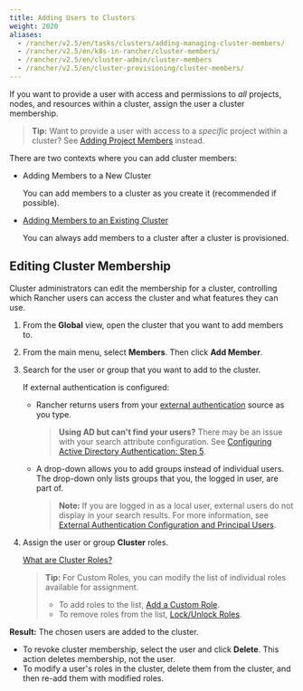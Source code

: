 ```yaml
---
title: Adding Users to Clusters
weight: 2020
aliases:
  - /rancher/v2.5/en/tasks/clusters/adding-managing-cluster-members/
  - /rancher/v2.5/en/k8s-in-rancher/cluster-members/
  - /rancher/v2.5/en/cluster-admin/cluster-members
  - /rancher/v2.5/en/cluster-provisioning/cluster-members/
---
```


If you want to provide a user with access and permissions to _all_ projects, nodes, and resources within a cluster, assign the user a cluster membership.

>**Tip:** Want to provide a user with access to a _specific_ project within a cluster? See [Adding Project Members]({{<baseurl>}}/rancher/v2.5/en/cluster-admin/projects-and-namespaces/project-members/) instead.

There are two contexts where you can add cluster members:

- Adding Members to a New Cluster

    You can add members to a cluster as you create it (recommended if possible).

- [Adding Members to an Existing Cluster](#editing-cluster-membership)

    You can always add members to a cluster after a cluster is provisioned.

## Editing Cluster Membership

Cluster administrators can edit the membership for a cluster, controlling which Rancher users can access the cluster and what features they can use.

1. From the **Global** view, open the cluster that you want to add members to.

2. From the main menu, select **Members**. Then click **Add Member**.

3. Search for the user or group that you want to add to the cluster.

 	If external authentication is configured:

	-  Rancher returns users from your [external authentication]({{<baseurl>}}/rancher/v2.5/en/admin-settings/authentication/) source as you type.

		>**Using AD but can't find your users?**
		>There may be an issue with your search attribute configuration. See [Configuring Active Directory Authentication: Step 5]({{<baseurl>}}/rancher/v2.5/en/admin-settings/authentication/ad/).

	- A drop-down allows you to add groups instead of individual users. The drop-down only lists groups that you, the logged in user, are part of.

		>**Note:** If you are logged in as a local user, external users do not display in your search results. For more information, see [External Authentication Configuration and Principal Users]({{<baseurl>}}/rancher/v2.5/en/admin-settings/authentication/#external-authentication-configuration-and-principal-users).

4. Assign the user or group **Cluster** roles.  

	[What are Cluster Roles?]({{<baseurl>}}/rancher/v2.5/en/admin-settings/rbac/cluster-project-roles/)

	>**Tip:** For Custom Roles, you can modify the list of individual roles available for assignment.
	>
	> - To add roles to the list, [Add a Custom Role]({{<baseurl>}}/rancher/v2.5/en/admin-settings/rbac/default-custom-roles/).
	> - To remove roles from the list, [Lock/Unlock Roles]({{<baseurl>}}/rancher/v2.5/en/admin-settings/rbac/locked-roles).

**Result:** The chosen users are added to the cluster.

- To revoke cluster membership, select the user and click **Delete**. This action deletes membership, not the user.
- To modify a user's roles in the cluster, delete them from the cluster, and then re-add them with modified roles.
